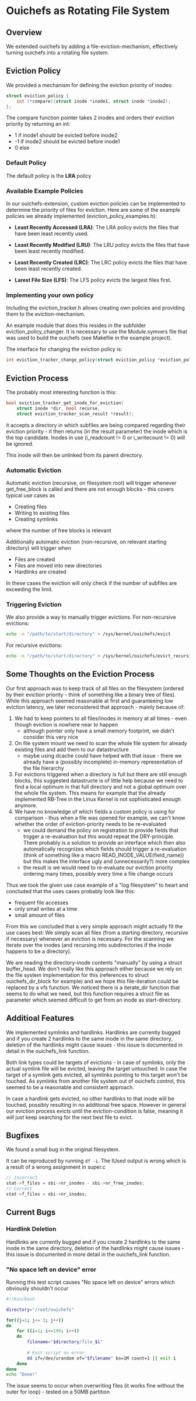 # Ouichefs as Rotating File System

## Overview
We extended ouichefs by adding a file-eviction-mechanism, effectively turning ouichefs into a rotating file system.

## Eviction Policy
We provided a mechanism for defining the eviction priority of inodes:
```C
struct eviction_policy {
	int (*compare)(struct inode *inode1, struct inode *inode2);
};
```
The compare function pointer takes 2 inodes and orders their eviction priority by returning an int:
* 1 if inode1 should be evicted before inode2
* -1 if inode2 should be evicted before inode1
* 0 else


### Default Policy
The default policy is the **LRA** policy

### Available Example Policies
In our ouichefs-extension, custom eviction policies can be implemented to determine the priority of files for eviction. Here are some of the example policies we already implemented (eviction_policy_examples.h):

- **Least Recently Accessed (LRA)**: The LRA policy evicts the files that have been least recently used.

- **Least Recently Modified (LRU)**: The LRU policy evicts the files that have been least recently modified.

- **Least Recently Created (LRC)**: The LRC policy evicts the files that have been least recently created.

- **Larest File Size (LFS)**: The LFS policy evicts the largest files first.

### Implementing your own policy
Including the eviction_tracker.h allows creating own policies and providing them to the eviction-mechanism.

An example module that does this resides in the subfolder eviction_policy_changer.
It is necessary to use the Module.symvers file that was used to build the ouichefs (see Makefile in the example project).

The interface for changing the eviction policy is:
```C
int eviction_tracker_change_policy(struct eviction_policy *eviction_policy);
```

## Eviction Process
The probably most interesting function is this:
```C
bool eviction_tracker_get_inode_for_eviction(
	struct inode *dir, bool recurse,
	struct eviction_tracker_scan_result *result);
```

it accepts a directory in which subfiles are being compared regarding their eviction priority - it then returns (in the result parameter) the inode which is the top candidate. Inodes in use (i_readcount != 0 or i_writecount != 0) will be ignored.

This inode will then be unlinked from its parent directory.

### Automatic Eviction
Automatic eviction (recursive, on filesystem root) will trigger whenever get_free_block is called and there are not enough blocks - this covers typical use cases as
 - Creating files
 - Writing to existing files
 - Creating symlinks

where the number of free blocks is relevant

Additionally automatic eviction (non-recursive, on relevant starting directory) will trigger when
- Files are created
- Files are moved into new directories
- Hardlinks are created

In these cases the eviction will only check if the number of subfiles are exceeding the limit.

### Triggering Eviction
We also provide a way to manually trigger evictions.
For non-recursive evictions:
```bash
echo -n "/path/to/start/directory" > /sys/kernel/ouichefs/evict
```

For recursive evictions:
```bash
echo -n "/path/to/start/directory" > /sys/kernel/ouichefs/evict_recursive
```

## Some Thoughts on the Eviction Process
Our first approach was to keep track of all files on the filesystem (ordered by their eviction priority - think of something like a binary tree of files).
While this approach seemed reasonable at first and guaranteeing low eviction latency, we later reconsidered that approach - mainly because of:
1. We had to keep pointers to all files/inodes in memory at all times - even though eviction is nowhere near to happen
	- although pointer only have a small memory footprint, we didn't consider this very nice
2. On file system mount we need to scan the whole file system for already existing files and add them to our datastructure
	- maybe using dcache could have helped with that issue - there we already have a (possibly incomplete) in-memory representation of the file hierarchy
3. For evictions triggered when a directory is full but there are still enough blocks, this suggested datastructe is of little help because we need to find a local optimum in that full directory and not a global optimum over the whole file system. This means for example that the already implemented RB-Tree in the Linux Kernel is not sophisticated enough anymore.
4. We have no knowledge of which fields a custom policy is using for comparison - thus when a file was opened for example, we can't know whether the order of eviction-priority needs to be re-evaluated
	- we could demand the policy on registration to provide fields that trigger a re-evaluation but this would repeat the DRY-principle. There probably is a solution to provide an interface which then also automatically recognizes which fields should trigger a re-evaluation (think of something like a macro READ_INODE_VALUE(field_name)) but this makes the interface ugly and (unnecessarily?) more complex
	- the result is we would need to re-evaluate our eviction priority ordering many times, possibly every time a file change occurs

Thus we took the given use case example of a "log filesystem" to heart and concluded that the uses cases probably look like this:
- frequent file accesses
- only small writes at a time
- small amount of files

From this we concluded that a very simple approach might actually fit the use cases best:
We simply scan all files (from a starting directory, recursive if necessary) whenever an eviction is necessary.
For the scanning we iterate over the inodes (and recursing into subdirectories if the inode happens to be a directory).

We are reading the directory-inode contents "manually" by using a struct buffer_head. We don't really like this approach either because we rely on the file system implementation for this (references to struct ouichefs_dir_block for example) and we hope this file-iteration could be replaced by a vfs function. We noticed there is a iterate_dir function that seems to do what we need, but this function requires a struct file as parameter which seemed difficult to get from an inode as start-directory.

## Additioal Features
We implemented symlinks and hardlinks.
Hardlinks are currently bugged and if you create 2 hardlinks to the same inode in the same directory, deletion of the hardlinks might cause issues - this issue is documented in detail in the ouichefs_link function.

Both link types could be targets of evictions - in case of symlinks, only the actual symlink file will be evicted, leaving the target untouched. In case the target of a symlink gets evicted, all symlinks pointing to this target won't be touched. As symlinks from another file system out of ouichefs control, this seemed to be a reasonable and consistent approach.

In case a hardlink gets evicted, no other hardlinks to that inode will be touched, possibly resulting in no additional free space.
However in general our eviction process evicts until the eviction-condition is false, meaning it will just keep searching for the next best file to evict.

## Bugfixes
We found a small bug in the original filesystem.

It can be reproduced by running `df -i`. The IUsed output is wrong which is a result of a wrong assignment in super.c
```C
// Incorrect
stat->f_files = sbi->nr_inodes - sbi->nr_free_inodes;
// Correct
stat->f_files = sbi->nr_inodes;
```

## Current Bugs

### Hardlink Deletion
Hardlinks are currently bugged and if you create 2 hardlinks to the same inode in the same directory, deletion of the hardlinks might cause issues - this issue is documented in more detail in the ouichefs_link function.

### "No space left on device" error
Running this test script causes "No space left on device" errors which obviously shouldn't occur
```bash
#!/bin/bash

directory="/root/ouichefs"

for((j=1; j<= 3; j++))
do
    for ((i=1; i<=100; i++))
    do
        filename="$directory/file_$i"
        
		# Exit script on error
        dd if=/dev/urandom of="$filename" bs=1M count=1 || exit 1
    done
done
echo "Done!"
``` 
The issue seems to occur when overwriting files (it works fine without the outer for loop) - tested on a 50MB partition